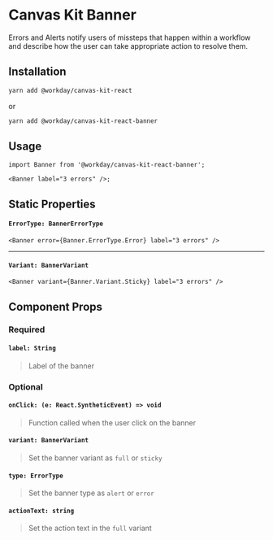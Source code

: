 # Canvas Kit Banner

Errors and Alerts notify users of missteps that happen within a workflow and describe how the user
can take appropriate action to resolve them.

## Installation

```sh
yarn add @workday/canvas-kit-react
```

or

```sh
yarn add @workday/canvas-kit-react-banner
```

## Usage

```tsx
import Banner from '@workday/canvas-kit-react-banner';

<Banner label="3 errors" />;
```

## Static Properties

#### `ErrorType: BannerErrorType`

```tsx
<Banner error={Banner.ErrorType.Error} label="3 errors" />
```

---

#### `Variant: BannerVariant`

```tsx
<Banner variant={Banner.Variant.Sticky} label="3 errors" />
```

## Component Props

### Required

#### `label: String`

> Label of the banner

### Optional

#### `onClick: (e: React.SyntheticEvent) => void`

> Function called when the user click on the banner

#### `variant: BannerVariant`

> Set the banner variant as `full` or `sticky`

#### `type: ErrorType`

> Set the banner type as `alert` or `error`

#### `actionText: string`

> Set the action text in the `full` variant

